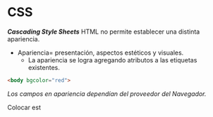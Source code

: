 # CSS
_**Cascading Style Sheets**_
HTML no permite establecer una distinta apariencia. 
- Apariencia= presentación, aspectos estéticos y visuales.
	- La apariencia se logra agregando atributos a las etiquetas existentes.
```html
<body bgcolor="red">
```
*Los campos en apariencia dependían del proveedor del Navegador.*
<p>
Colocar est
</p>